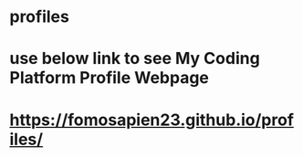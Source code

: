 # profiles
# use below link to see My Coding Platform Profile Webpage
# https://fomosapien23.github.io/profiles/
